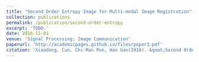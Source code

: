 ```yaml
---
title: "Second Order Entropy Image for Multi-modal Image Registration"
collection: publications
permalink: /publication/second-order-entropy
excerpt: 'TODO.'
date: 2016-11-01
venue: 'Signal Processing: Image Communication'
paperurl: 'http://academicpages.github.io/files/paper3.pdf'
citation: 'Xiaodong, Cun. Chi-Man Pun, Hao Gao(2018). &quot;Second Order Entropy Image for Multi-modal Image Registration&quot; <i>, Signal Processing: Image Communication</i>.'
---
```


<!-- This paper is about the number 3. The number 4 is left for future work. -->

<!-- [Download paper here](http://academicpages.github.io/files/paper3.pdf) -->
